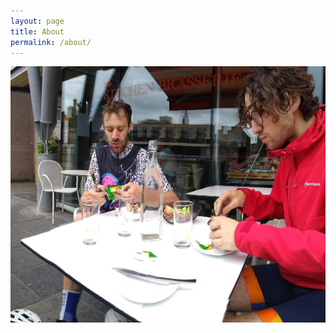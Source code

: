 ```yaml
---
layout: page
title: About
permalink: /about/
---
```


![Inverness Lunch](/assets/images/lunch-inverness.jpg)
